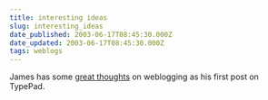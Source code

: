 ```yaml
---
title: interesting ideas
slug: interesting_ideas
date_published: 2003-06-17T08:45:30.000Z
date_updated: 2003-06-17T08:45:30.000Z
tags: weblogs
---
```


James has some [great thoughts](http://murph.typepad.com/outpourings/2003/06/a_beginning.html) on weblogging as his first post on TypePad.
